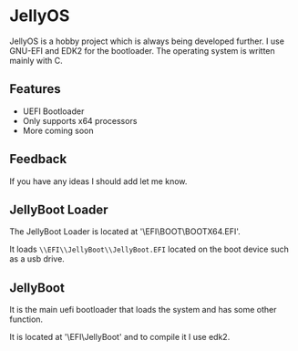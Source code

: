 
# JellyOS 

JellyOS is a hobby project which is always being developed further.
I use GNU-EFI and EDK2 for the bootloader.
The operating system is written mainly with C.


## Features

- UEFI Bootloader
- Only supports x64 processors
- More coming soon


## Feedback

If you have any ideas I should add let me know.


## JellyBoot Loader

The JellyBoot Loader is located at '\\EFI\\BOOT\\BOOTX64.EFI'.

It loads `\\EFI\\JellyBoot\\JellyBoot.EFI` located on the boot device such as a usb drive.

## JellyBoot

It is the main uefi bootloader that loads the system and has some other function.

It is located at '\\EFI\\JellyBoot' and to compile it I use edk2.
